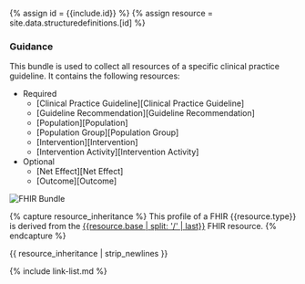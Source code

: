 {% assign id = {{include.id}} %}
{% assign resource = site.data.structuredefinitions.[id] %}

### Guidance

This bundle is used to collect all resources of a specific clinical practice guideline. It contains the following resources:

* Required
  * [Clinical Practice Guideline][Clinical Practice Guideline]
  * [Guideline Recommendation][Guideline Recommendation]
  * [Population][Population]
  * [Population Group][Population Group]
  * [Intervention][Intervention]
  * [Intervention Activity][Intervention Activity]
* Optional
  * [Net Effect][Net Effect]
  * [Outcome][Outcome]

<img src="10-bundle.png" alt="FHIR Bundle" />

{% capture resource_inheritance %}
This profile of a FHIR {{resource.type}} is derived from the [{{resource.base | split: '/' | last}}]({{resource.base}}) FHIR resource.
{% endcapture %}

{{ resource_inheritance | strip_newlines }}

{% include link-list.md %}
